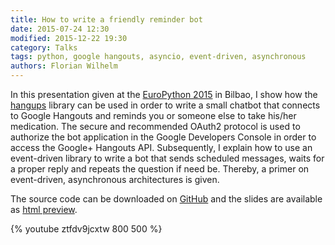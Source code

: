 ```yaml
---
title: How to write a friendly reminder bot
date: 2015-07-24 12:30
modified: 2015-12-22 19:30
category: Talks
tags: python, google hangouts, asyncio, event-driven, asynchronous
authors: Florian Wilhelm
---
```


In this presentation given at the [EuroPython 2015](https://ep2015.europython.eu/) in Bilbao,
I show how the [hangups](https://github.com/tdryer/hangups) library can be used
in order to write a small chatbot that connects to Google Hangouts
and reminds you or someone else to take his/her medication.
The secure and recommended OAuth2 protocol is used to authorize the bot application
in the Google Developers Console in order to access the Google+ Hangouts API.
Subsequently, I explain how to use an event-driven library to write a bot
that sends scheduled messages, waits for a proper reply and repeats the question if need be.
Thereby, a primer on event-driven, asynchronous architectures is given.

The source code can be downloaded on [GitHub](https://github.com/blue-yonder/medbot)
and the slides are available as [html preview](http://htmlpreview.github.io/?https://github.com/blue-yonder/medbot/blob/master/medbot.slides.html?theme=solarized#/).

{% youtube ztfdv9jcxtw 800 500 %}
